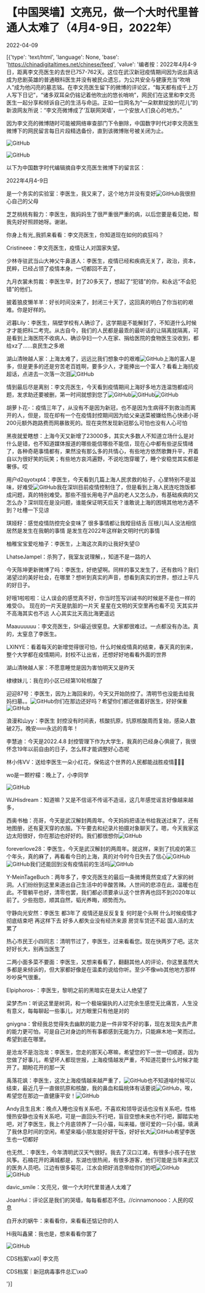 # 【中国哭墙】文亮兄，做一个大时代里普通人太难了（4月4-9日，2022年）

2022-04-09

[{'type': 'text/html', 'language': None, 'base': 'https://chinadigitaltimes.net/chinese/feed', 'value': '编者按：2022年4月4-9日，距离李文亮医生的去世已757-762天。这位在武汉新冠疫情期间因为说出真话成为悲剧英雄的普通眼科医生并没有被民众遗忘，为公共安全与健康充当“吹哨人”成为他闪亮的墓志铭。在李文亮医生留下的微博的评论区，“每天都有成千上万人写下日记”，“诸多双耳朵仍铭记着他吹出的悠长哨响”，网民们在这里和李文亮医生一起分享和倾诉自己的生活与命运。正如一位网名为“一朵默默绽放的花儿”的新浪网友所说：“李文亮微博成了‘互联网哭墙’，一个安放人们良心的地方。”

因为李文亮的微博随时可能被网络审查部门下令删除，中国数字时代对李文亮医生微博下的网民留言每日片段精选备份，直到该微博账号被关闭为止。

![GitHub](https://chinadigitaltimes.net/chinese/files/2020/03/Screenshot-2020-03-13-10.48.21.png)

![GitHub](https://chinadigitaltimes.net/chinese/files/2020/03/Screenshot-2020-03-15-11.01.33.png)

以下为中国数字时代编辑摘自李文亮医生微博下的留言区：

2022年4月4-9日

是一个务实的实验室：李医生，我又来了，这个地方并没有变好![GitHub](https://chinadigitaltimes.net/chinese/files/2022/04/post-679250-6250ed2d52b64.png)我很担心自己的父母

芝芝桃桃有毅力：李医生，我妈妈生了很严重很严重的病，以后您要是看见她，帮我先好好照顾她呀。谢谢。

你身上有光_我抓来看看：李文亮医生，你知道现在如何的疯狂吗？

Cristineee：李文亮医生，疫情让人对国家失望。

少林寺驻武当山大神父牛鼻道人：李医生，疫情已经和疾病无关了，政治，资本，民粹，已经占领了疫情本身。一切都回不去了，

九月衣裳未剪裁：李医生早，封了20多天了，想起了“犯错”的你，和永远“不会犯错”的他们。

披着狼皮懒羊羊：好长时间没来了，封闭三十天了，这回真的明白了你当初的艰难。你是好样的。

迟暮Lily：李医生，隔壁学校有人确诊了，这学期是不能解封了，不知道什么时候才才能把科二考完。从古自今，我们的人民都是最乖的最听话的让隔离就隔离，可是看到上海医院不收病人、确诊孕妇一个人在家、捐给医院的食物医生没收到，都给xz了……哀民生之多艰

湖山清映越人家：上海太难了，远远比我们想象中的艰难![GitHub](https://chinadigitaltimes.net/chinese/files/2022/04/post-679250-6251a6718fabc.png)上海的富人是多，但是更多的还是穷苦老百姓啊，要多少人，才能捧出一个富人？看看上海抗疫超话，点进去一次落一次泪![GitHub](https://chinadigitaltimes.net/chinese/files/2022/04/post-679250-6251a6718fabc.png)

情到最后尽是离别：李文亮医生，今天看到疫情期间上海好多地方连温饱都成问题，发求助还要被删，第一时间就想到您了![GitHub](https://chinadigitaltimes.net/chinese/files/2022/04/post-679250-6251a671a0193.png)![GitHub](https://chinadigitaltimes.net/chinese/files/2022/04/post-679250-6251a671a0193.png)![GitHub](https://chinadigitaltimes.net/chinese/files/2022/04/post-679250-6251a671a0193.png)

胡萝卜花-：疫情三年了，从没有不是因为新冠，也不是因为生病得不到救治而离开的人，但是，现在却有一个在疫情封控期间因为给父亲送菜被嫌给热心快递小哥200元额外跑路费而网暴致死的。现在突然发现新冠那么可怕也没有人心可怕

黑夜就爱瞎想：上海今天又新增了23000多，其实大多数人不知道立场什么是对什么是错，也不知道媒体报道的哪些能信哪些不能信，现在心中都有些逆反情绪了，各种奇葩事情都有，果然没有那么多的共情心，有些地方依然歌舞升平，开着自以为很好笑的玩笑；有些地方哀鸿遍野，不说吃饱穿暖了，睡个安稳觉其实都是奢侈。哎

用户d2qyotxpt4：李医生，今天看到几篇上海人民求救的帖子，心里特别不是滋味，好难受![GitHub](https://chinadigitaltimes.net/chinese/files/2022/04/post-679250-6250ed2da44ce.png)我在深圳目前疫情控制住了，但是看到上海人民连吃饱饭都成问题，真的特别难受。那些不擅长用电子产品的老人又怎么办，有基础疾病的又怎么办？深圳现在是没问题，谁能保证明天后天？谁敢说上海的困境其他地方遇不到？吐槽一下见谅

琪娅籽：感觉疫情防控完全变味了 很多事情都让我瞠目结舌 压根儿叫人没法相信居然是发生在我朝的事情 是发生在2022年这样新文明时代的事情

柚稚宝宝爱吃柚子：李医生，上海这次真的让我好失望😔

LhatseJampel：杀狗了，我室友说理解，，知道不是一路的人

今天陈坤更新微博了吗：李医生，好绝望啊。同样的事又发生了，还有救吗？我们渴望过的美好社会，在哪里？想听到真实的声音，想看到真实的世界，想过上平凡的好日子。

好哦1啦啦啦：让人误会的感觉真不好，你当时签写训诫书的时候是不是也一样的难受😔。 现在的一片天是肮脏的一片天 星星在文明的天空里再也看不见 天其实并不高海其实也不远 人心其实比天高比海更遥远

Maauuuuuu：李文亮医生，SH最近很窒息。大家都很难过。一点都没有办法。真的，太窒息了李医生。

LXINYE：看着每天的新增觉得很可怕，什么时候疫情真的结束，春天真的到来，整个大学都在疫情期间，封校不让出省，还想好好地看看外面的世界

湖山清映越人家：不愿意睡觉是因为害怕明天又是昨天

棣棣妹儿：我在的小区已经第10轮核酸了

迎迎87号：李医生，因为上海回来的，今天又开始防控了。清明节也没能去给我妈扫墓。。![GitHub](https://chinadigitaltimes.net/chinese/files/2022/04/post-679250-6250ed2da44ce.png)你们在那边还好吗？希望你们都还做着好医生，好好保重![GitHub](https://chinadigitaltimes.net/chinese/files/2022/04/post-679250-6250ed2da44ce.png)

浪漫和山yy：李医生 封控没有时间表，核酸抗原，抗原核酸周而复始，感染人数破2万。晚安💤💤永远的青年！

李慧迪：今天是2022.4.8 封控管理下作为大学生，我真的已经身心俱疲了，我很怀念19年以前自由的日子，怎么样才能调整好心态呢

林小伟VV：送给李医生一朵小红花，保佑这个世界的人民都能战胜疫情🙏🙏🙏

wo是一颗柠檬：晚上了，小李同学

![GitHub](https://chinadigitaltimes.net/chinese/files/2022/04/post-679250-6250ed2f46326.)

WJHisdream：知道嘛？又是不信谣不传谣不造谣，这几年感觉谣言好像越来越多，

西奥书柚：亮哥，今天是武汉解封两周年。今天妈妈把语法书给我送过来了，还有地图册，还有夏天穿的衣服。下午要去和纪录片拍摄对象聊天了。嗯，今天我家这边太阳很好，你在那边也好好的。我们都很想你![GitHub](https://chinadigitaltimes.net/chinese/files/2022/04/post-679250-6250ed2f96f89.png)

foreverlove28：李医生，今天是武汉解封的两周年。就这样，来到了抗疫的第三个年头，真的麻了，再看看今日的上海，真的对今时今日失去了信心![GitHub](https://chinadigitaltimes.net/chinese/files/2022/04/post-679250-6250ed2da44ce.png)![GitHub](https://chinadigitaltimes.net/chinese/files/2022/04/post-679250-6250ed2da44ce.png)我们还能回到没有疫情前的生活吗![GitHub](https://chinadigitaltimes.net/chinese/files/2022/04/post-679250-6250ed2da44ce.png)

Y-MeinTageBuch：两年多了，李文亮医生的最后一条微博竟然变成了大家的树洞。人们纷纷到这里来道出自己生活中的辛酸苦辣。人世间的悲凉在此，温暖也在此。不管躺平也好，清零也罢，我们都必须要承认这个世界再也回不到2020年以前了。少些抱怨，顺其自然，韬光养晦，顺势而为。

守静向光安然：李医生 都3年了 疫情还是反反复复 何时是个头啊 什么时候疫情才彻底结束吧 再这样下去 好多人都失业没有经济来源 房贷车贷还不起 国人活的太累了

热心市民王小四同志：清明节过了，李医生，过来看看您。现在快两岁了吧。这次好好长大，别再当医生了

二两小面多菜不要面：李医生，又想来看看了，翻翻其他人的评论，你这里虽然大多都是来倾诉的，但大家都好像是在温柔的说给你听。至少不像wb其他地方那样吵吵戾气很重。

Elpiphoros-：李医生，黎明之前的黑暗实在是太让人绝望了

梁梦杰m：听说这里是树洞，和一个极端偏执的人过完余生感觉无比痛苦，人生没有意义，每每聊起一些事儿，对方眼里只有他是对的

gniygna：曾经我总觉得失去幽默的能力是一件非常不好的事，现在发现失去严肃的能力更可怕，可是自己对身边的所有事都感到无能为力，只能麻木地一笑而过。希望到底在哪里。

是沧龙不是泡泡龙：李医生，您走的那天心寒嘛，希望您的下一世一切顺遂，因为您做了好事儿，希望坏人都现世报，上海疫情越发严重，不知道花要什么时候才能开了。期盼花开的那一天

禹落花飒：李医生，这次上海疫情越来越严重了，![GitHub](https://chinadigitaltimes.net/chinese/files/2022/04/post-679250-6250ed31156c5.png)也不知道啥时候可以结束，最近几乎一直做抗原和核酸，我的鼻血和扁桃体有话要说![GitHub](https://chinadigitaltimes.net/chinese/files/2022/04/post-679250-6250ed3166589.png)，唉，希望您在那边一直健康平安！![GitHub](https://chinadigitaltimes.net/chinese/files/2022/04/post-679250-6250ed31b6abe.png)

Andy且生且末：晚点入睡也没有关系吧，不喜欢和领导说话也没有关系吧，性格慢热安静也没有关系吧，可是一直回头不行吧，盲目空想未来也不行吧，脚踏实地吧，对了李医生，我上个月底领养了一只小猫，叫来福，很可爱的一只小猫，填满了我休息时间的空闲，希望来福小朋友能好好干饭，好好长大![GitHub](https://chinadigitaltimes.net/chinese/files/2022/04/post-679250-6250ed3212e23.png)希望李医生也一切都好

也无然_：李医生，今年清明武汉天气很好。我去了汉口江滩，有很多小孩子在放风筝。石楠花开的满城都是，东湖也很热闹，有很多游客，他们可能是当年来武汉的医务人员吧。江边有很多菊花，江水会把好消息带给你们的吧![GitHub](https://chinadigitaltimes.net/chinese/files/2022/04/post-679250-6250ed31b6abe.png)![GitHub](https://chinadigitaltimes.net/chinese/files/2022/04/post-679250-6250ed31b6abe.png)

davic_smile：文亮兄，做一个大时代里普通人太难了

JoanHui：评论区是我们的哭墙，每每看都忍不住。//cinnamonooo：人民的叹息

白开水的蜗牛：来看看你，来看看还惦记你的人

Hi我叫鑫黛：我也是，想来看看你罢了



![GitHub](https://chinadigitaltimes.net/chinese/files/2020/03/37-150x150.jpg)

CDS档案\xa0| 李文亮

CDS档案｜新冠病毒事件总汇\xa0

'}]
